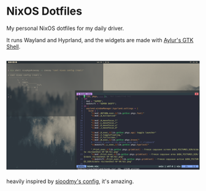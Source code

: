 # NixOS Dotfiles
My personal NixOS dotfiles for my daily driver.

It runs Wayland and Hyprland, and the widgets are made with [Aylur's GTK Shell](https://github.com/KreconyMakaron/ags/).

![image](assets/screen.png)
---
heavily inspired by [sioodmy's config](https://github.com/sioodmy/dotfiles/), it's amazing.
